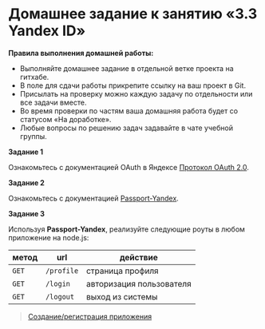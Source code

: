 # Домашнее задание к занятию «3.3 Yandex ID»

**Правила выполнения домашней работы:**
* Выполняйте домашнее задание в отдельной ветке проекта на гитхабе.
* В поле для сдачи работы прикрепите ссылку на ваш проект в Git.
* Присылать на проверку можно каждую задачу по отдельности или все задачи вместе.
* Во время проверки по частям ваша домашняя работа будет со статусом «На доработке».
* Любые вопросы по решению задач задавайте в чате учебной группы.

**Задание 1**

Ознакомьтесь с документацией OAuth в Яндексе [Протокол OAuth 2.0](https://yandex.ru/dev/id/doc/dg/oauth/concepts/about.html).

**Задание 2**

Ознакомьтесь с документацией [Passport-Yandex](https://www.passportjs.org/packages/passport-yandex/).

**Задание 3**

Используя **Passport-Yandex**, реализуйте следующие роуты в любом приложение на node.js:

метод | url | действие 
--- | --- | --- 
`GET` | `/profile` | страница профиля
`GET` | `/login` | авторизация пользователя
`GET` | `/logout` | выход из системы

> [Создание/регистрация приложения](https://oauth.yandex.ru/client/new)
